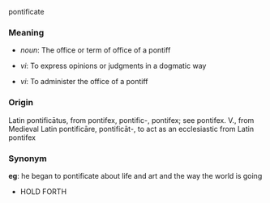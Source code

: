 pontificate
### Meaning
+ _noun_: The office or term of office of a pontiff

+ _vi_: To express opinions or judgments in a dogmatic way
+ _vi_: To administer the office of a pontiff

### Origin

Latin pontificātus, from pontifex, pontific-, pontifex; see pontifex. V., from Medieval Latin pontificāre, pontificāt-, to act as an ecclesiastic from Latin pontifex

### Synonym

__eg__: he began to pontificate about life and art and the way the world is going

+ HOLD FORTH


